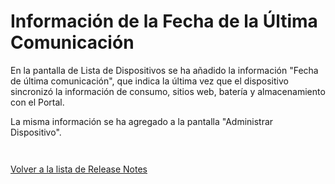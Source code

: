 # Información de la Fecha de la Última Comunicación

En la pantalla de Lista de Dispositivos se ha añadido la información "Fecha de última comunicación", que indica la última vez que el dispositivo sincronizó la información de consumo, sitios web, batería y almacenamiento con el Portal.&#x20;

La misma información se ha agregado a la pantalla "Administrar Dispositivo".

<figure><img src="../../../.gitbook/assets/image (106).png" alt=""><figcaption></figcaption></figure>

<figure><img src="../../../.gitbook/assets/image (86).png" alt=""><figcaption></figcaption></figure>

[Volver a la lista de Release Notes](./)&#x20;
